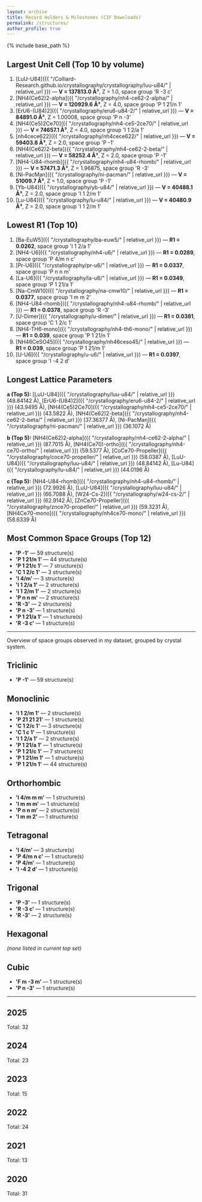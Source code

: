 ```yaml
---
layout: archive
title: Record Holders & Milestones (CIF Downloads)
permalink: /structures/
author_profile: true
---
```


{% include base_path %}

## Largest Unit Cell (Top 10 by volume)
1. [LuU-U84]({{ "/Colliard-Research.github.io/crystallography/crystallography/luu-u84/" | relative_url }}) — **V = 137813.0 Å³**, Z = 1.0, space group 'R -3 c'
2. [NH4(Ce62)2-alpha]({{ "/crystallography/nh4-ce62-2-alpha/" | relative_url }}) — **V = 120929.6 Å³**, Z = 4.0, space group 'P 1 21/n 1'
3. [ErU6-(U84)2]({{ "/crystallography/eru6-u84-2/" | relative_url }}) — **V = 84891.0 Å³**, Z = 1.00008, space group 'P n -3'
4. [NH4(Ce5)2Ce70]({{ "/crystallography/nh4-ce5-2ce70/" | relative_url }}) — **V = 74657.1 Å³**, Z = 4.0, space group 'I 1 2/a 1'
5. [nh4cece622]({{ "/crystallography/nh4cece622/" | relative_url }}) — **V = 59403.8 Å³**, Z = 2.0, space group 'P -1'
6. [NH4(Ce62)2-beta]({{ "/crystallography/nh4-ce62-2-beta/" | relative_url }}) — **V = 58252.4 Å³**, Z = 2.0, space group 'P -1'
7. [NH4-U84-rhomb]({{ "/crystallography/nh4-u84-rhomb/" | relative_url }}) — **V = 57471.3 Å³**, Z = 1.96875, space group 'R -3'
8. [Ni-PacMan]({{ "/crystallography/ni-pacman/" | relative_url }}) — **V = 51009.7 Å³**, Z = 1.0, space group 'P -1'
9. [Yb-U84]({{ "/crystallography/yb-u84/" | relative_url }}) — **V = 40488.1 Å³**, Z = 2.0, space group 'I 1 2/m 1'
10. [Lu-U84]({{ "/crystallography/lu-u84/" | relative_url }}) — **V = 40480.9 Å³**, Z = 2.0, space group 'I 1 2/m 1'

## Lowest R1 (Top 10)
1. [Ba-EuW5]({{ "/crystallography/ba-euw5/" | relative_url }}) — **R1 = 0.0262**, space group 'I 1 2/a 1'
2. [NH4-U6]({{ "/crystallography/nh4-u6/" | relative_url }}) — **R1 = 0.0289**, space group 'P 4/m n c'
3. [Pr-U6]({{ "/crystallography/pr-u6/" | relative_url }}) — **R1 = 0.0337**, space group 'P n n m'
4. [La-U6]({{ "/crystallography/la-u6/" | relative_url }}) — **R1 = 0.0349**, space group 'P 1 21/a 1'
5. [Na-CmW10]({{ "/crystallography/na-cmw10/" | relative_url }}) — **R1 = 0.0377**, space group 'I m m 2'
6. [NH4-U84-rhomb]({{ "/crystallography/nh4-u84-rhomb/" | relative_url }}) — **R1 = 0.0378**, space group 'R -3'
7. [U-Dimer]({{ "/crystallography/u-dimer/" | relative_url }}) — **R1 = 0.0381**, space group 'C 1 2/c 1'
8. [NH4-TH6-mono]({{ "/crystallography/nh4-th6-mono/" | relative_url }}) — **R1 = 0.039**, space group 'P 1 21/n 1'
9. [NH46CeSO45]({{ "/crystallography/nh46ceso45/" | relative_url }}) — **R1 = 0.039**, space group 'P 1 21/m 1'
10. [U-U6]({{ "/crystallography/u-u6/" | relative_url }}) — **R1 = 0.0397**, space group 'I -4 2 d'

## Longest Lattice Parameters
**a (Top 5):**  [LuU-U84]({{ "/crystallography/luu-u84/" | relative_url }}) (48.84142 Å), [ErU6-(U84)2]({{ "/crystallography/eru6-u84-2/" | relative_url }}) (43.9495 Å), [NH4(Ce5)2Ce70]({{ "/crystallography/nh4-ce5-2ce70/" | relative_url }}) (43.5822 Å), [NH4(Ce62)2-beta]({{ "/crystallography/nh4-ce62-2-beta/" | relative_url }}) (37.36377 Å), [Ni-PacMan]({{ "/crystallography/ni-pacman/" | relative_url }}) (36.1072 Å)

**b (Top 5):**  [NH4(Ce62)2-alpha]({{ "/crystallography/nh4-ce62-2-alpha/" | relative_url }}) (87.7015 Å), [NH4(Ce70)-ortho]({{ "/crystallography/nh4-ce70-ortho/" | relative_url }}) (59.5377 Å), [CoCe70-Propeller]({{ "/crystallography/coce70-propeller/" | relative_url }}) (58.0387 Å), [LuU-U84]({{ "/crystallography/luu-u84/" | relative_url }}) (48.84142 Å), [Lu-U84]({{ "/crystallography/lu-u84/" | relative_url }}) (44.0196 Å)

**c (Top 5):**  [NH4-U84-rhomb]({{ "/crystallography/nh4-u84-rhomb/" | relative_url }}) (72.9926 Å), [LuU-U84]({{ "/crystallography/luu-u84/" | relative_url }}) (66.7088 Å), [W24-Cs-2]({{ "/crystallography/w24-cs-2/" | relative_url }}) (62.9142 Å), [ZnCe70-Propeller]({{ "/crystallography/znce70-propeller/" | relative_url }}) (59.3231 Å), [NH4Ce70-mono]({{ "/crystallography/nh4ce70-mono/" | relative_url }}) (58.6339 Å)

## Most Common Space Groups (Top 12)
- **'P -1'** — 59 structure(s)
- **'P 1 21/n 1'** — 44 structure(s)
- **'P 1 21/c 1'** — 7 structure(s)
- **'C 1 2/c 1'** — 3 structure(s)
- **'I 4/m'** — 3 structure(s)
- **'I 1 2/a 1'** — 2 structure(s)
- **'I 1 2/m 1'** — 2 structure(s)
- **'P n n m'** — 2 structure(s)
- **'R -3'** — 2 structure(s)
- **'P n -3'** — 1 structure(s)
- **'P 1 21/a 1'** — 1 structure(s)
- **'R -3 c'** — 1 structure(s)

----

Overview of space groups observed in my dataset, grouped by crystal system.

## Triclinic
- **'P -1'** — 59 structure(s)

## Monoclinic
- **'I 1 2/m 1'** — 2 structure(s)
- **'P 21 21 21'** — 1 structure(s)
- **'C 1 2/c 1'** — 3 structure(s)
- **'C 1 c 1'** — 1 structure(s)
- **'I 1 2/a 1'** — 2 structure(s)
- **'P 1 21/a 1'** — 1 structure(s)
- **'P 1 21/c 1'** — 7 structure(s)
- **'P 1 21/m 1'** — 1 structure(s)
- **'P 1 21/n 1'** — 44 structure(s)

## Orthorhombic
- **'I 4/m m m'** — 1 structure(s)
- **'I m m m'** — 1 structure(s)
- **'P n n m'** — 2 structure(s)
- **'I m m 2'** — 1 structure(s)

## Tetragonal
- **'I 4/m'** — 3 structure(s)
- **'P 4/m n c'** — 1 structure(s)
- **'P 4/m'** — 1 structure(s)
- **'I -4 2 d'** — 1 structure(s)

## Trigonal
- **'P -3'** — 1 structure(s)
- **'R -3 c'** — 1 structure(s)
- **'R -3'** — 2 structure(s)

## Hexagonal
*(none listed in current top set)*

## Cubic
- **'F m -3 m'** — 1 structure(s)
- **'P n -3'** — 1 structure(s)

-----

## 2025  
Total: 32

## 2024  
Total: 23

## 2023  
Total: 15

## 2022  
Total: 24

## 2021  
Total: 13

## 2020  
Total: 31

